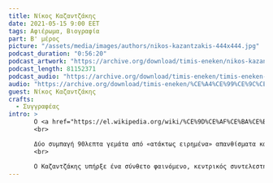 ```yaml
---
title: Νίκος Καζαντζάκης
date: 2021-05-15 9:00 EET
tags: Αφιέρωμα, Βιογραφία
part: Β' μέρος
picture: "/assets/media/images/authors/nikos-kazantzakis-444x444.jpg"
podcast_duration: "0:56:20"
podcast_artwork: "https://archive.org/download/timis-eneken/nikos-kazanzakis-podcast.png"
podcast_length: 81152371
podcast_audio: "https://archive.org/download/timis-eneken/timis-eneken-nikos-kazantzakis-v-meros.mp3"
audio: "https://archive.org/download/timis-eneken/%CE%A4%CE%99%CE%9C%CE%97%CE%A3%20%CE%95%CE%9D%CE%95%CE%9A%CE%95%CE%9D%20%20%CE%9D%CE%99%CE%9A%CE%9F%CE%A3%20%CE%9A%CE%91%CE%96%CE%91%CE%9D%CE%A4%CE%96%CE%91%CE%9A%CE%97%CE%A3%20%CE%92%27%20%CE%9C%CE%95%CE%A1%CE%9F%CE%A3.mp3"
guest: Νίκος Καζαντζάκης
crafts:
  - Συγγραφέας
intro: >
       Ο <a href="https://el.wikipedia.org/wiki/%CE%9D%CE%AF%CE%BA%CE%BF%CF%82_%CE%9A%CE%B1%CE%B6%CE%B1%CE%BD%CF%84%CE%B6%CE%AC%CE%BA%CE%B7%CF%82"/>Νίκος Καζαντζάκης</a> ήταν Έλληνας συγγραφέας, δημοσιογράφος, πολιτικός, μουσικός, ποιητής και φιλόσοφος, με πλούσιο λογοτεχνικό, ποιητικό και μεταφραστικό έργο. Αναγνωρίζεται ως ένας από τους σημαντικότερους σύγχρονους Έλληνες λογοτέχνες και ως ο περισσότερο μεταφρασμένος παγκοσμίως.
       <br>

       Δύο συμπαγή 90λεπτα γεμάτα από «ατάκτως ειρημένα» απανθίσματα και αποφθέγματα από το έργο του. Χαρακτηριστικά αποσπάσματα θεατρικών του, όπως:Ιουλιανός ο παραβάτης, Κούρος, Μέλισσα, ΝΙκηφόρος Φωκάς, Καποδίστριας κλπ. Συγκλονιστικές μαρτυρίες της Έλλης Αλεξίου, του εκδότη Γιάννη Γουδέλη, του μεταφραστή του Κίμωνα Φράιερ, των συγγραφέων Γιάννη Μαγκλή,  Ασημάκη Πανσέληνου και πολλών άλλων.
       <br>

       Ο Καζαντζάκης υπήρξε ένα σύνθετο φαινόμενο, κεντρικός συντελεστής του νεοελληνικού διαφωτισμού. Δύσκολο να συλληφθεί από την καθημερινή πρόχειρη εποπτεία. Ένα δονούμενο από ανησυχίες άτομο που όρμησε στο προσκήνιο με μια μεγάλη κραυγή.
---
```


